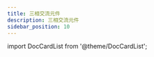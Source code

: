 ```yaml
---
title: 三相交流元件
description: 三相交流元件
sidebar_position: 10
---
```


import DocCardList from '@theme/DocCardList';

<DocCardList />